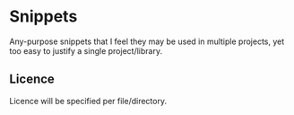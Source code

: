 # Snippets
Any-purpose snippets that I feel they may be used in multiple projects, yet too easy to justify a single project/library.

## Licence
Licence will be specified per file/directory.

